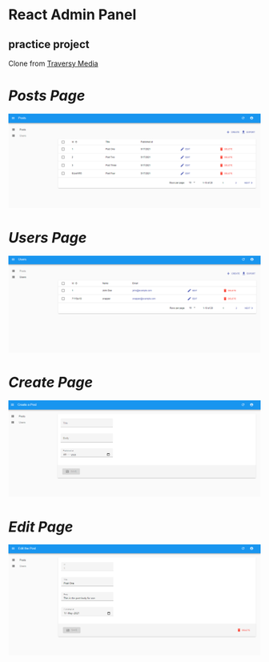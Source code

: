 # React Admin Panel 

## practice project 

 Clone from [Traversy Media](https://www.youtube.com/watch?v=HRmdj-HpJyE) 

# ***Posts Page***
 ![Post](https://github.com/jihan212/react-adminPanel/blob/main/images/Posts.png)

# ***Users Page***
 ![User](https://github.com/jihan212/react-adminPanel/blob/main/images/Users.png)

# ***Create Page***
 ![Create](https://github.com/jihan212/react-adminPanel/blob/main/images/create.png)

# ***Edit Page***
 ![Edit](https://github.com/jihan212/react-adminPanel/blob/main/images/Edit.png)

